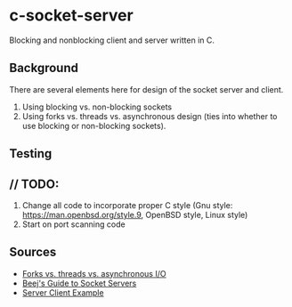 # c-socket-server
Blocking and nonblocking client and server written in C.

## Background

There are several elements here for design of the socket server and client.

1. Using blocking vs. non-blocking sockets
2. Using forks vs. threads vs. asynchronous design (ties into whether to use blocking or non-blocking sockets).

## Testing


## // TODO:

1. Change all code to incorporate proper C style (Gnu style: https://man.openbsd.org/style.9, OpenBSD style, Linux style)
2. Start on port scanning code

## Sources

- [Forks vs. threads vs. asynchronous I/O](https://www.remwebdevelopment.com/blog/overview-of-forks-threads-and-asynchronous-io-133.html)
- [Beej's Guide to Socket Servers](https://beej.us/guide/bgnet/html/)
- [Server Client Example](https://www.binarytides.com/server-client-example-c-sockets-linux/)
